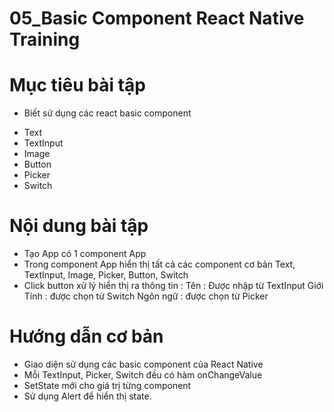 # 05_Basic Component React Native Training

# Mục tiêu bài tập
- Biết sử dụng các react basic component
+ Text
+ TextInput
+ Image
+ Button
+ Picker
+ Switch

# Nội dung bài tập
- Tạo App có 1 component App
- Trong component App hiển thị tất cả các component cơ bản
Text, TextInput, Image, Picker, Button, Switch 
- Click button xử lý hiển thị ra thông tin : 
    Tên : Được nhập từ TextInput
    Giới Tính : được chọn từ Switch
    Ngôn ngữ : được chọn từ Picker
    
# Hướng dẫn cơ bản
- Giao diện sử dụng các basic component của React Native
- Mỗi TextInput, Picker, Switch đều có hàm onChangeValue
- SetState mới cho giá trị từng component
- Sử dụng Alert để hiển thị state.

